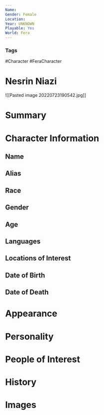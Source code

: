 ```yaml
---
Name: 
Gender: Female
Location: 
Year: UNKNOWN
Playable: Yes
World: Fera
---
```


### Tags
#Character #FeraCharacter 

# Nesrin Niazi
![[Pasted image 20220723190542.jpg]]

# Summary


# Character Information

## Name

## Alias

## Race

## Gender

## Age

## Languages

## Locations of Interest

## Date of Birth

## Date of Death

# Appearance

# Personality

# People of Interest

# History

# Images
